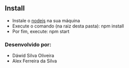 ## Install
* Instale o [nodejs] na sua máquina
* Execute o comando (na raiz desta pasta): npm install
* Por fim, execute: npm start

### Desenvolvido por:
* Dáwid Silva Oliveira
* Alex Ferreira da Silva

[nodejs]: https://nodejs.org/en/
